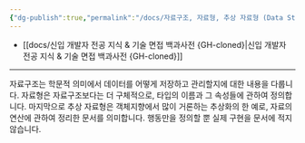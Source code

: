 ```yaml
---
{"dg-publish":true,"permalink":"/docs/자료구조, 자료형, 추상 자료형 (Data Structure, Data Type, Abstract Data Type)의 차이점에 대하여 설명해 보세요/","title":"자료구조, 자료형, 추상 자료형 (Data Structure, Data Type, Abstract Data Type)의 차이점에 대하여 설명해 보세요"}
---
```


- [[docs/신입 개발자 전공 지식 & 기술 면접 백과사전 {GH-cloned}\|신입 개발자 전공 지식 & 기술 면접 백과사전 {GH-cloned}]]
---

자료구조는 학문적 의미에서 데이터를 어떻게 저장하고 관리할지에 대한 내용을 다룹니다. 자료형은 자료구조보다는 더 구체적으로, 타입의 이름과 그 속성들에 관하여 정의합니다. 마지막으로 추상 자료형은 객체지향에서 많이 거론하는 추상화의 한 예로, 자료의 연산에 관하여 정리한 문서를 의미합니다. 행동만을 정의할 뿐 실제 구현을 문서에 적지 않습니다.
